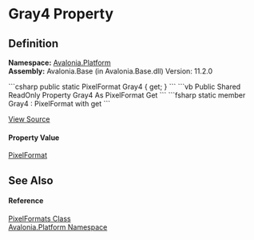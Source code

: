 # Gray4 Property




## Definition
**Namespace:** <a href="N_Avalonia_Platform">Avalonia.Platform</a>  
**Assembly:** Avalonia.Base (in Avalonia.Base.dll) Version: 11.2.0

<Tabs groupId="api-code-preview">
<TabItem value="csharp" label="C#">
```csharp
public static PixelFormat Gray4 { get; }
```
</TabItem>
<TabItem value="vb" label="VB">
```vb
Public Shared ReadOnly Property Gray4 As PixelFormat
	Get
```
</TabItem>
<TabItem value="fsharp" label="F#">
```fsharp
static member Gray4 : PixelFormat with get
```
</TabItem>
</Tabs>



<a href="https://github.com/AvaloniaUI/Avalonia/tree/master/src/Avalonia.Base/Platform/PixelFormat.cs#L80" title="View the source code">View Source</a>



#### Property Value
<a href="T_Avalonia_Platform_PixelFormat">PixelFormat</a>

## See Also


#### Reference
<a href="T_Avalonia_Platform_PixelFormats">PixelFormats Class</a>  
<a href="N_Avalonia_Platform">Avalonia.Platform Namespace</a>  

